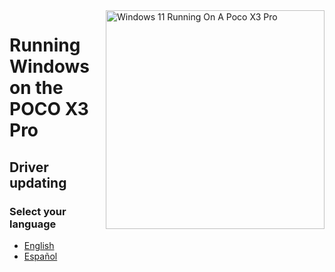 <img align="right" src="https://github.com/wormstest/src_vayu_windows/blob/main/2Poco X3 Pro Windows.png" width="350" alt="Windows 11 Running On A Poco X3 Pro">


# Running Windows on the POCO X3 Pro

## Driver updating

### Select your language

- [English](English/update-en.md)
- [Español](Español/Actualizar-es.md)

